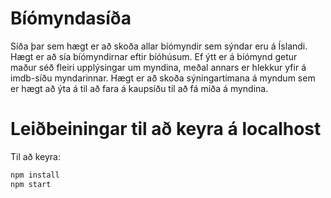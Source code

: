 # Bíómyndasíða

Síða þar sem hægt er að skoða allar bíómyndir sem sýndar eru á Íslandi. Hægt er að sía bíómyndirnar eftir bíóhúsum. Ef ýtt er á bíómynd getur maður séð fleiri upplýsingar um myndina, meðal annars er hlekkur yfir á imdb-síðu myndarinnar. Hægt er að skoða sýningartímana á myndum sem er hægt að ýta á til að fara á kaupsíðu til að fá miða á myndina.

# Leiðbeiningar til að keyra á localhost

Til að keyra:

```bash
npm install
npm start
```
